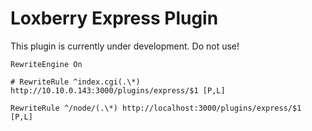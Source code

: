 # Loxberry Express Plugin

This plugin is currently under development. Do not use!

````
RewriteEngine On

# RewriteRule ^index.cgi(.\*) http://10.10.0.143:3000/plugins/express/$1 [P,L]

RewriteRule ^/node/(.\*) http://localhost:3000/plugins/express/$1 [P,L]
